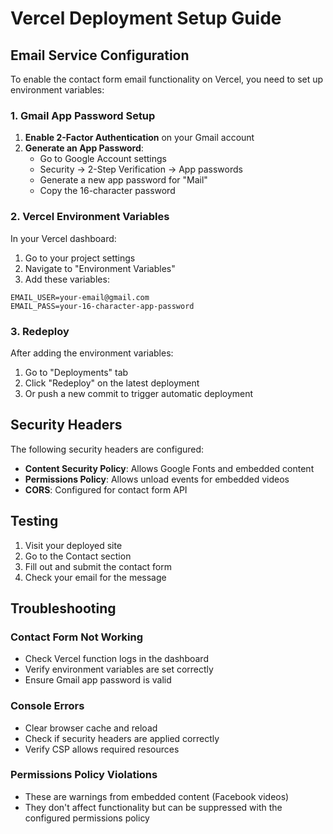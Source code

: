 # Vercel Deployment Setup Guide

## Email Service Configuration

To enable the contact form email functionality on Vercel, you need to set up environment variables:

### 1. Gmail App Password Setup

1. **Enable 2-Factor Authentication** on your Gmail account
2. **Generate an App Password**:
   - Go to Google Account settings
   - Security → 2-Step Verification → App passwords
   - Generate a new app password for "Mail"
   - Copy the 16-character password

### 2. Vercel Environment Variables

In your Vercel dashboard:

1. Go to your project settings
2. Navigate to "Environment Variables"
3. Add these variables:

```
EMAIL_USER=your-email@gmail.com
EMAIL_PASS=your-16-character-app-password
```

### 3. Redeploy

After adding the environment variables:
1. Go to "Deployments" tab
2. Click "Redeploy" on the latest deployment
3. Or push a new commit to trigger automatic deployment

## Security Headers

The following security headers are configured:

- **Content Security Policy**: Allows Google Fonts and embedded content
- **Permissions Policy**: Allows unload events for embedded videos
- **CORS**: Configured for contact form API

## Testing

1. Visit your deployed site
2. Go to the Contact section
3. Fill out and submit the contact form
4. Check your email for the message

## Troubleshooting

### Contact Form Not Working
- Check Vercel function logs in the dashboard
- Verify environment variables are set correctly
- Ensure Gmail app password is valid

### Console Errors
- Clear browser cache and reload
- Check if security headers are applied correctly
- Verify CSP allows required resources

### Permissions Policy Violations
- These are warnings from embedded content (Facebook videos)
- They don't affect functionality but can be suppressed with the configured permissions policy
